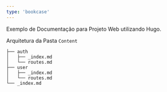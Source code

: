 ```yaml
---
type: 'bookcase'
---
```


Exemplo de Documentação para Projeto Web utilizando Hugo. 

Arquitetura da Pasta `Content`
```
├── auth
│   ├── _index.md
│   └── routes.md
├── user
│   ├── _index.md
│   └── routes.md
└── _index.md
```
